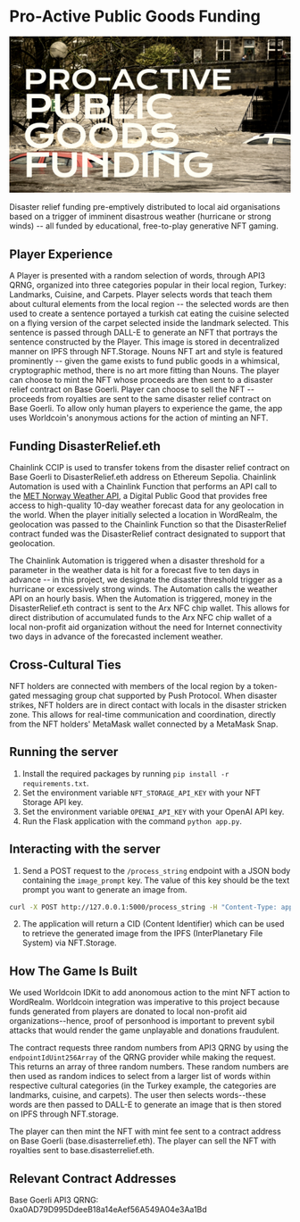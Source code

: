 # Pro-Active Public Goods Funding

![cover image](https://github.com/jdubpark/WordRealmForGood/blob/main/CoverImage.png)

Disaster relief funding pre-emptively distributed to local aid organisations based on a trigger of imminent disastrous weather (hurricane or strong winds) -- all funded by educational, free-to-play generative NFT gaming.

## Player Experience

A Player is presented with a random selection of words, through API3 QRNG, organized into three categories popular in their local region, Turkey: Landmarks, Cuisine, and Carpets. Player selects words that teach them about cultural elements from the local region -- the selected words are then used to create a sentence portayed a turkish cat eating the cuisine selected on a flying version of the carpet selected inside the landmark selected. This sentence is passed through DALL-E to generate an NFT that portrays the sentence constructed by the Player. This image is stored in decentralized manner on IPFS through NFT.Storage. Nouns NFT art and style is featured prominently -- given the game exists to fund public goods in a whimsical, cryptographic method, there is no art more fitting than Nouns. The player can choose to mint the NFT whose proceeds are then sent to a disaster relief contract on Base Goerli. Player can choose to sell the NFT -- proceeds from royalties are sent to the same disaster relief contract on Base Goerli. To allow only human players to experience the game, the app uses Worldcoin's anonymous actions for the action of minting an NFT.

## Funding DisasterRelief.eth

Chainlink CCIP is used to transfer tokens from the disaster relief contract on Base Goerli to DisasterRelief.eth address on Ethereum Sepolia. Chainlink Automation is used with a Chainlink Function that performs an API call to the [MET Norway Weather API](https://app.digitalpublicgoods.net/a/10219), a Digital Public Good that provides free access to high-quality 10-day weather forecast data for any geolocation in the world. When the player initially selected a location in WordRealm, the geolocation was passed to the Chainlink Function so that the DisasterRelief contract funded was the DisasterRelief contract designated to support that geolocation.

The Chainlink Automation is triggered when a disaster threshold for a parameter in the weather data is hit for a forecast five to ten days in advance -- in this project, we designate the disaster threshold trigger as a hurricane or excessively strong winds. The Automation calls the weather API on an hourly basis. When the Automation is triggered, money in the DisasterRelief.eth contract is sent to the Arx NFC chip wallet. This allows for direct distribution of accumulated funds to the Arx NFC chip wallet of a local non-profit aid organization without the need for Internet connectivity two days in advance of the forecasted inclement weather.

## Cross-Cultural Ties

NFT holders are connected with members of the local region by a token-gated messaging group chat supported by Push Protocol. When disaster strikes, NFT holders are in direct contact with locals in the disaster stricken zone. This allows for real-time communication and coordination, directly from the NFT holders' MetaMask wallet connected by a MetaMask Snap.

## Running the server

1. Install the required packages by running `pip install -r requirements.txt`.
2. Set the environment variable `NFT_STORAGE_API_KEY` with your NFT Storage API key.
3. Set the environment variable `OPENAI_API_KEY` with your OpenAI API key.
4. Run the Flask application with the command `python app.py`.

## Interacting with the server

1. Send a POST request to the `/process_string` endpoint with a JSON body containing the `image_prompt` key. The value of this key should be the text prompt you want to generate an image from.

```bash
curl -X POST http://127.0.0.1:5000/process_string -H "Content-Type: application/json" -d '{"image_prompt": "Eating Turkish Ice Cream in Hagia Sophia"}'
```

2. The application will return a CID (Content Identifier) which can be used to retrieve the generated image from the IPFS (InterPlanetary File System) via NFT.Storage.

## How The Game Is Built

We used Worldcoin IDKit to add anonomous action to the mint NFT action to WordRealm. Worldcoin integration was imperative to this project because funds generated from players are donated to local non-profit aid organizations--hence, proof of personhood is important to prevent sybil attacks that would render the game unplayable and donations fraudulent.

The contract requests three random numbers from API3 QRNG by using the ```endpointIdUint256Array``` of the QRNG provider while making the request. This returns an array of three random numbers. These random numbers are then used as random indices to select from a larger list of words within respective cultural categories (in the Turkey example, the categories are landmarks, cuisine, and carpets). The user then selects words--these words are then passed to DALL-E to generate an image that is then stored on IPFS through NFT.storage.

The player can then mint the NFT with mint fee sent to a contract address on Base Goerli (base.disasterrelief.eth). The player can sell the NFT with royalties sent to base.disasterrelief.eth.

## Relevant Contract Addresses

Base Goerli API3 QRNG: 0xa0AD79D995DdeeB18a14eAef56A549A04e3Aa1Bd

